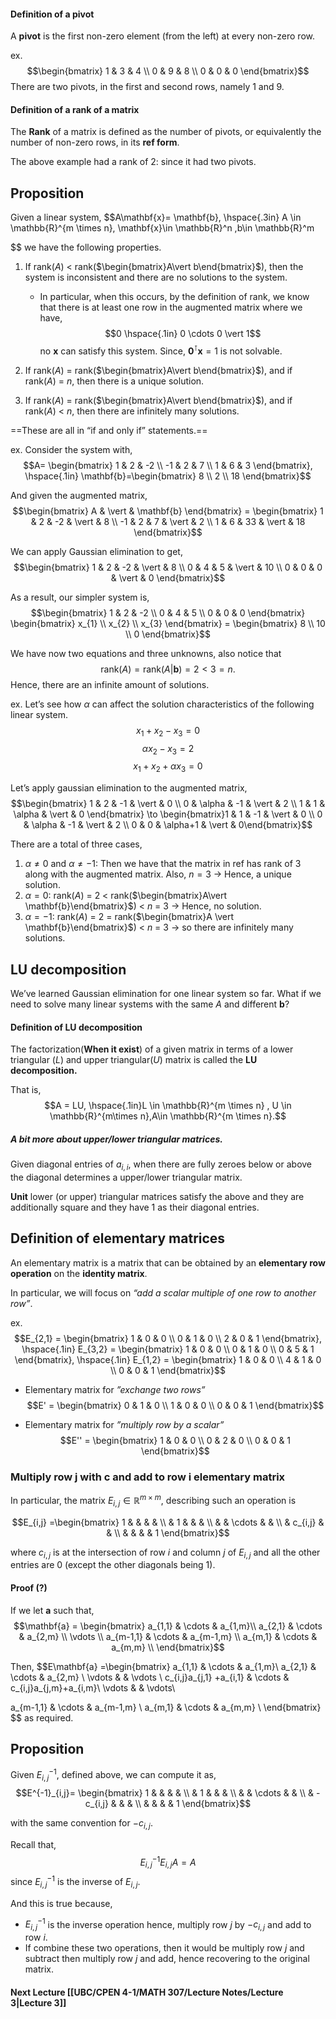 
#### Definition of a pivot
A **pivot** is the first non-zero element (from the left)  at every non-zero row.

ex.
$$\begin{bmatrix}
 1 & 3 & 4 \\
0 & 9 & 8 \\
0 & 0 & 0 
\end{bmatrix}$$
There are two pivots, in the first and second rows, namely 1 and 9.

#### Definition of a rank of a matrix
The **Rank** of a matrix is defined as the number of pivots, or equivalently the number of non-zero rows, in its **ref form**.

The above example had a rank of 2: since it had two pivots.

## Proposition
Given a linear system,
$$A\mathbf{x}= \mathbf{b}, \hspace{.3in} A \in \mathbb{R}^{m \times n}, \mathbf{x}\in \mathbb{R}^n ,b\in \mathbb{R}^m

$$
we have the following properties.

1. If rank($A$) < rank($\begin{bmatrix}A\vert b\end{bmatrix}$), then the system is inconsistent and there are no solutions to the system.
	- In particular, when this occurs, by the definition of rank, we know that there is at least one row in the augmented matrix where we have,
		$$0 \hspace{.1in} 0 \cdots 0 \vert 1$$
		no $\mathbf{x}$ can satisfy this system. Since, $\mathbf{0}^\intercal \mathbf{x} = 1$ is not solvable.

2. If rank($A$) = rank($\begin{bmatrix}A\vert b\end{bmatrix}$), and if rank($A$) = $n$, then there is a unique solution.
3. If rank($A$) = rank($\begin{bmatrix}A\vert b\end{bmatrix}$), and if rank($A$) < $n$, then there are infinitely many solutions.

==These are all in “if and only if” statements.==

ex.
Consider the system with,
$$A= \begin{bmatrix}
1 & 2 & -2 \\
-1 & 2 & 7 \\
1 & 6 & 3
\end{bmatrix}, \hspace{.1in} \mathbf{b}=\begin{bmatrix} 8 \\
2 \\
18
\end{bmatrix}$$


And given the augmented matrix,
$$\begin{bmatrix}
A  & \vert & \mathbf{b}
\end{bmatrix} = \begin{bmatrix}
1 & 2 & -2 & \vert & 8 \\
-1 & 2 & 7 & \vert & 2 \\
1 & 6 & 33 & \vert & 18
\end{bmatrix}$$

We can apply Gaussian elimination to get,
$$\begin{bmatrix}
1 & 2 & -2 & \vert & 8 \\
0 & 4 & 5 & \vert & 10 \\
0 & 0 & 0 & \vert & 0
\end{bmatrix}$$


As a result, our simpler system is,
$$\begin{bmatrix}
1 & 2 & -2  \\
0 & 4 & 5 \\
0 & 0 & 0 
\end{bmatrix} \begin{bmatrix}
x_{1} \\
x_{2} \\
x_{3}
\end{bmatrix} = \begin{bmatrix}
8  \\
10 \\
0
\end{bmatrix}$$

We have now two equations and three unknowns, also notice that 
$$\text{rank}(A) = \text{rank}(A\vert \mathbf{b}) = 2 < 3 = n.$$
Hence, there are an infinite amount of solutions.


ex.
Let’s see how $\alpha$ can affect the solution characteristics of the following linear system.
$$x_{1} +x_{2}-x_{3} = 0$$
$$\alpha x_{2}-x_{3}= 2$$
$$x_{1}+x_{2}+\alpha x_{3} =0 $$

Let’s apply gaussian elimination to the augmented matrix,
$$\begin{bmatrix}
1 & 2 & -1 & \vert & 0 \\
0 & \alpha & -1 & \vert  & 2 \\
1 & 1 & \alpha & \vert & 0
\end{bmatrix} \to \begin{bmatrix}1 & 1 & -1 & \vert & 0 \\
0 & \alpha & -1 & \vert & 2 \\
0 & 0 & \alpha+1 & \vert & 0\end{bmatrix}$$

There are a total of three cases,

1. $\alpha \neq 0$ and $\alpha \neq -1$:
	Then we have that the matrix in ref has rank of 3 along with the augmented matrix. Also, $n=3$ → Hence, a unique solution.
2. $\alpha = 0$:
	rank($A$) = 2 < rank($\begin{bmatrix}A\vert \mathbf{b}\end{bmatrix}$) < $n$ = 3 → Hence, no solution.
3. $\alpha = -1$:
	rank($A$) = 2 = rank($\begin{bmatrix}A \vert \mathbf{b}\end{bmatrix}$) < $n$ = 3 → so there are infinitely many solutions.


## LU decomposition
We’ve learned Gaussian elimination for one linear system so far. What if we need to solve many linear systems with the same $A$ and different $\mathbf{b}$?

#### Definition of LU decomposition
The factorization(**When it exist**) of a given matrix in terms of  a lower triangular ($L$) and upper triangular($U$) matrix is called the **LU decomposition.**

That is,
$$A = LU, \hspace{.1in}L \in \mathbb{R}^{m \times n} , U \in \mathbb{R}^{m\times n},A\in \mathbb{R}^{m \times n}.$$

##### A bit more about upper/lower triangular matrices.
Given diagonal entries of $a_{i,i}$, when there are fully zeroes below or above the diagonal determines a upper/lower triangular matrix.

**Unit** lower (or upper) triangular matrices satisfy the above and they are additionally square and they have 1 as their diagonal entries.


## Definition of elementary matrices
An elementary matrix is a matrix that can be obtained by an **elementary row operation** on the **identity matrix**.

In particular, we will focus on *“add a scalar multiple of one row to another row”*.

ex.
$$E_{2,1} = \begin{bmatrix}
1 & 0 & 0 \\
0 & 1 & 0  \\
2 & 0 & 1
\end{bmatrix}, \hspace{.1in} E_{3,2} = \begin{bmatrix}
1 & 0 & 0 \\
0 & 1 & 0 \\
0 & 5 & 1
\end{bmatrix}, \hspace{.1in} E_{1,2} = \begin{bmatrix}
1 & 0 & 0 \\
4 & 1 & 0 \\
0 & 0 & 1
\end{bmatrix}$$



- Elementary matrix for *”exchange two rows”*
$$E' = \begin{bmatrix}
0 & 1 & 0 \\
1 & 0 & 0 \\
0 & 0 & 1
\end{bmatrix}$$

- Elementary matrix for *”multiply row by a scalar”*
$$E'' = \begin{bmatrix}
1 & 0 & 0 \\
0 & 2 & 0 \\
0 & 0 & 1
\end{bmatrix}$$

### Multiply row j with c and add to row i elementary matrix
In particular, the matrix $E_{i,j} \in \mathbb{R}^{m \times m}$, describing such an operation is

$$E_{i,j} =\begin{bmatrix}
1 &  &  &  &  \\
 & 1 &  &  &  \\
 &  & \cdots &  &  \\
 & c_{i,j} &  &  \\
 &  &  &  & 1
\end{bmatrix}$$

where $c_{i,j}$ is at the intersection of row $i$ and column $j$ of $E_{i,j}$ and all the other entries are 0 (except the other diagonals being 1).

#### Proof (?)
If we let $\mathbf{a}$ such that,
$$\mathbf{a} = \begin{bmatrix}
a_{1,1}  & \cdots & a_{1,m}\\
a_{2,1}  & \cdots & a_{2,m} \\
\vdots \\
a_{m-1,1}  & \cdots & a_{m-1,m} \\
a_{m,1}  & \cdots & a_{m,m} \\
\end{bmatrix}$$

Then, 
$$E\mathbf{a} =\begin{bmatrix}
a_{1,1}  & \cdots & a_{1,m}\\
a_{2,1}  & \cdots & a_{2,m} \\
\vdots  &  & \vdots \\ c_{i,j}a_{j,1} +a_{i,1} &   \cdots  & c_{i,j}a_{j,m}+a_{i,m}\\
\vdots  &  & \vdots\\

a_{m-1,1}  & \cdots & a_{m-1,m} \\
a_{m,1}  & \cdots & a_{m,m} \\
\end{bmatrix} $$
as required.



## Proposition
Given $E^{-1}_{i,j}$, defined above, we can compute it as,
$$E^{-1}_{i,j}= \begin{bmatrix}
1 &  &  &  &  \\
 & 1 &  &  &  \\
 &  & \cdots  & &  \\
 & -c_{i,j}  &  &  &  \\
 &  &  &  & 1
\end{bmatrix}$$

with the same convention for $-c_{i,j}$.

Recall that,
$$E^{-1}_{i,j}E_{i,j}A = A$$ since $E^{-1}_{i,j}$ is the inverse of $E_{i,j}$. 

And this is true because,
- $E^{-1}_{i,j}$ is the inverse operation hence, multiply row $j$ by $-c_{i,j}$ and add to row $i$.
- If combine these two operations, then it would be multiply row $j$ and subtract then multiply row $j$ and add, hence recovering to the original matrix.

#### Next Lecture [[UBC/CPEN 4-1/MATH 307/Lecture Notes/Lecture 3|Lecture 3]]
